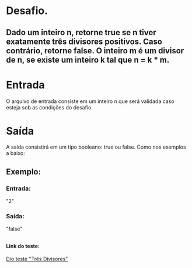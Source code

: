 # Desafio. 
## Dado um inteiro n, retorne true se n tiver exatamente três divisores positivos. Caso contrário, retorne false. O inteiro m é um divisor de n, se existe um inteiro k tal que n = k * m.

# Entrada
O arquivo de entrada consiste em um inteiro n que será validada caso esteja sob as condições do desafio.

# Saída
A saída consistirá em um tipo booleano: true ou false. Como nos exemplos a baixo:

## Exemplo: 

### Entrada: 
"2"

### Saída: 
"false"

##
#### Link do teste:
[Dio teste "Três Divisores"]([https://web.dio.me/coding/desafios-basicos-c-pottencial/algorithm/subtraindo-o-produto-e-a-soma-de-um-numero-inteiro?back=/track/pottencial-net-developer&tab=undefined&moduleId=undefined](https://web.dio.me/coding/desafios-basicos-c-pottencial/algorithm/tres-divisores?back=/track/pottencial-net-developer)https://web.dio.me/coding/desafios-basicos-c-pottencial/algorithm/tres-divisores?back=/track/pottencial-net-developer)

